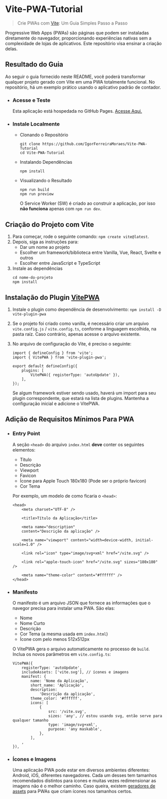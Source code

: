 # Vite-PWA-Tutorial

> Crie PWAs com [Vite](https://vitejs.dev/): Um Guia Simples Passo a Passo

Progressive Web Apps (PWAs) são páginas que podem ser instaladas diretamente do navegador, proporcionando experiências nativas sem a complexidade de lojas de aplicativos. Este repositório visa ensinar a criação delas.

## Resultado do Guia

Ao seguir o guia fornecido neste README, você poderá transformar qualquer projeto gerado com Vite em uma PWA totalmente funcional. No repositório, há um exemplo prático usando o aplicativo padrão de contador.

-   ### Acesse e Teste

    Esta aplicação está hospedada no GitHub Pages. [Acesse Aqui.](https://github.com/IgorFerreiraMoraes/Vite-PWA-Tutorial)

-   ### Instale Localmente
    -   Clonando o Repositório
        ```
        git clone https://github.com/IgorFerreiraMoraes/Vite-PWA-Tutorial
        cd Vite-PWA-Tutorial
        ```
    -   Instalando Dependências
        ```
        npm install
        ```
    -   Visualizando o Resultado
        ```
        npm run build
        npm run preview
        ```
        O Service Worker (SW) é criado ao construir a aplicação, por isso **não funciona** apenas com `npm run dev`.

## Criação do Projeto com Vite

1. Para começar, rode o seguinte comando: `npm create vite@latest`.
2. Depois, siga as instruções para:
    - Dar um nome ao projeto
    - Escolher um framework/biblioteca entre Vanilla, Vue, React, Svelte e outros
    - Escolher entre JavaScript e TypeScript
3. Instale as dependências
    ```
    cd nome-do-projeto
    npm install
    ```

## Instalação do Plugin [VitePWA](https://vite-pwa-org.netlify.app/)

1. Instale o plugin como dependência de desenvolvimento: `npm install -D vite-plugin-pwa`
2. Se o projeto foi criado como vanilla, é necessário criar um arquivo `vite.config.js` / `vite.config.ts`, conforme a linguagem escolhida, na pasta raíz. Caso contrário, apenas acesse o arquivo existente.
3. No arquivo de configuração do Vite, é preciso o seguinte:

    ```
    import { defineConfig } from 'vite';
    import { VitePWA } from 'vite-plugin-pwa';

    export default defineConfig({
        plugins: [
            VitePWA({ registerType: 'autoUpdate' }),
        ],
    });
    ```

    Se algum framework estiver sendo usado, haverá um import para seu plugin correspondente, que estará na lista de plugins. Mantenha a configuração inicial e adicione o VitePWA.

## Adição de Requisitos Mínimos Para PWA

-   ### Entry Point

    A seção `<head>` do arquivo `index.html` **deve** conter os seguintes elementos:

    -   Título
    -   Descrição
    -   Viewport
    -   Favicon
    -   Ícone para Apple Touch 180x180 (Pode ser o próprio favicon)
    -   Cor Tema

    Por exemplo, um modelo de como ficaria o `<head>`:

    ```
    <head>
        <meta charset="UTF-8" />

        <title>Título da Aplicação</title>

        <meta name="description"
        content="Descrição da aplicação" />

        <meta name="viewport" content="width=device-width, initial-scale=1.0" />

        <link rel="icon" type="image/svg+xml" href="/vite.svg" />

        <link rel="apple-touch-icon" href="/vite.svg" sizes="180x180" />

        <meta name="theme-color" content="#ffffff" />
    </head>
    ```

-   ### Manifesto

    O manifesto é um arquivo JSON que fornece as informações que o navegor precisa para instalar uma PWA. São elas:

    -   Nome
    -   Nome Curto
    -   Descrição
    -   Cor Tema (a mesma usada em `index.html`)
    -   Ícone com pelo menos 512x512px

    O VitePWA gera o arquivo automaticamente no processo de `build`. Inclua os novos parâmetros em `vite.config.ts`:

    ```
    VitePWA({
        registerType: 'autoUpdate',
        includeAssets: ['vite.svg'], // ícones e imagens
    	manifest: {
    		name: 'Nome da Aplicação',
    		short_name: 'Aplicação',
    		description:
    		    'Descrição da aplicação',
    		theme_color: '#ffffff',
    		icons: [
    		    {
    			    src: '/vite.svg',
    			    sizes: 'any', // estou usando svg, então serve para qualquer tamanho
    			    type: 'image/svg+xml',
    			    purpose: 'any maskable',
    		    },
    		],
    	,
    }),
    ```

-   ### Ícones e Imagens
    Uma aplicação PWA pode estar em diversos ambientes diferentes: Android, iOS, diferentes navegadores. Cada um desses tem tamanhos recomendados distintos para ícones e muitas vezes redimensionar as imagens não é o melhor caminho. Caso queira, existem [geradores de assets](https://vite-pwa-org.netlify.app/assets-generator/) para PWAs que criam ícones nos tamanhos certos.
